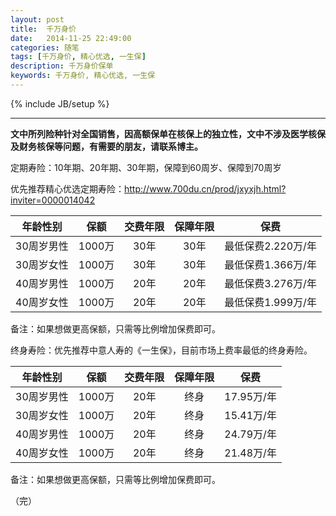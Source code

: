 ```yaml
---
layout: post
title:  千万身价
date:   2014-11-25 22:49:00
categories: 随笔
tags: [千万身价, 精心优选, 一生保]
description: 千万身价保单
keywords: 千万身价, 精心优选, 一生保
---
```

{% include JB/setup %}

---

**文中所列险种针对全国销售，因高额保单在核保上的独立性，文中不涉及医学核保及财务核保等问题，有需要的朋友，请联系博主。**

定期寿险：10年期、20年期、30年期，保障到60周岁、保障到70周岁

优先推荐精心优选定期寿险：http://www.700du.cn/prod/jxyxjh.html?inviter=0000014042

|年龄性别|保额|交费年限|保障年限|保费|
|:-:|:-:|:-:|:-:|:-:|
|30周岁男性|1000万|30年|30年|最低保费2.220万/年|
|30周岁女性|1000万|30年|30年|最低保费1.366万/年|
|40周岁男性|1000万|20年|20年|最低保费3.276万/年|
|40周岁女性|1000万|20年|20年|最低保费1.999万/年|

备注：如果想做更高保额，只需等比例增加保费即可。

终身寿险：优先推荐中意人寿的《一生保》，目前市场上费率最低的终身寿险。

|年龄性别|保额|交费年限|保障年限|保费|
|:-:|:-:|:-:|:-:|:-:|
|30周岁男性|1000万|20年|终身|17.95万/年|
|30周岁女性|1000万|20年|终身|15.41万/年|
|40周岁男性|1000万|20年|终身|24.79万/年|
|40周岁女性|1000万|20年|终身|21.48万/年|

备注：如果想做更高保额，只需等比例增加保费即可。

（完）
